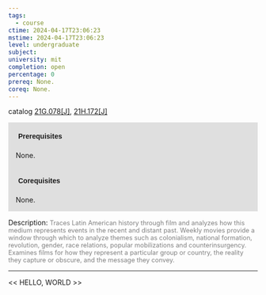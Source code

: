 ```yaml
---
tags:
  - course
ctime: 2024-04-17T23:06:23
mstime: 2024-04-17T23:06:23
level: undergraduate
subject: 
university: mit
completion: open
percentage: 0
prereq: None.
coreq: None.
---
```


catalog [21G.078[J]](http://student.mit.edu/catalog/m21Ga.html#21G.078), [21H.172[J]](http://student.mit.edu/catalog/m21Ha.html#21H.172)

<span style="display: block; padding: 15px; background-color: rgb(100, 100, 100, 0.2);"><font id="m_prereq2308_0" style="display: block; font-family: Arial, sans-serif; font-weight: bold; padding: 5px">Prerequisites</font><br><span id="prereq2308_0">None.</span></span>
<span style="display: block; padding: 15px; background-color: rgb(100, 100, 100, 0.2);"><font id="m_coreq2308_0" style="display: block; font-family: Arial, sans-serif; font-weight: bold; padding: 5px">Corequisites</font><br><span id="coreq2308_0">None.</span></span>

<font style="">Description:</font>
<font style="color: grey; font-size: 0.8rem;">Traces Latin American history through film and analyzes how this medium represents events in the recent and distant past. Weekly movies provide a window through which to analyze themes such as colonialism, national formation, revolution, gender, race relations, popular mobilizations and counterinsurgency. Examines films for how they represent a particular group or country, the reality they capture or obscure, and the message they convey.</font>



---

<< HELLO, WORLD >>
